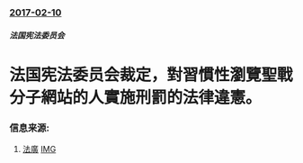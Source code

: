 ### [2017-02-10](/news/2017/02/10/index.md)

##### 法国宪法委员会
# 法国宪法委员会裁定，對習慣性瀏覽聖戰分子網站的人實施刑罰的法律違憲。 




### 信息来源:

1. [法廣](http://cn.rfi.fr/%E7%A4%BE%E4%BC%9A/20170210-%E6%B3%95%E5%85%B0%E8%A5%BF%E5%AE%AA%E6%B3%95%E5%A7%94%E5%91%98%E4%BC%9A%EF%BC%9A%E6%B5%8F%E8%A7%88%E5%9C%A3%E6%88%98%E8%80%85%E7%BD%91%E7%AB%99%E4%B8%8D%E8%BF%9D%E6%B3%95) [IMG](http://scd.cn.rfi.fr/sites/chinese.filesrfi/imagecache/rfi_16x9_1024_578/sites/images.rfi.fr/files/aef_image/000_Par6880139_0.jpg)
